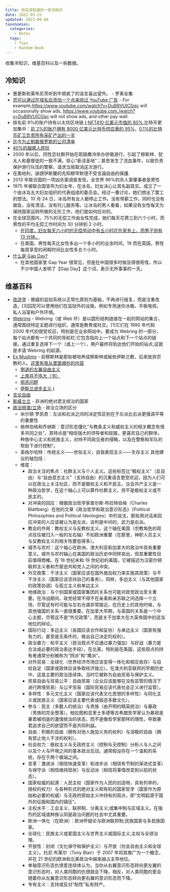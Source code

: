 ```yaml
---
title: 你应该知道的一些冷知识
date: 2022-03-25
updated: 2023-06-04
taxonomies:
  categories:
    - Notes
  tags:
    - Tips
    - Random Book
---
```


收集冷知识，维基百科以及一些数据。

<!-- more -->

## 冷知识

- 惠更斯和莱布尼茨听到牛顿疯了的谣言喜出望外。 - 罗素全集
- [您可以通过在域名后添加一个点来绕过 YouTube 广告](https://old.reddit.com/r/webdev/comments/gzr3cq/fyi_you_can_bypass_youtube_ads_by_adding_a_dot/) -
  For example,<https://www.youtube.com/watch?v=DuB8VUICGqc> will occasionally
  show ads, <https://www.youtube.com./watch?v=DuB8VUICGqc> will not show ads,
  and other pay wall.
- 排名前
  9%的账户持有以太坊区块链上[NFT410 亿美元市值的 80%](https://www.ft.com/content/e95f5ac2-0476-41f4-abd4-8a99faa7737d?utm_campaign=etb&utm_medium=newsletter&utm_source=morning_brew),比特币更加集中：[前 2%的账户拥有 8000 亿美元比特币供应量的 95%](https://bitinfocharts.com/top-100-richest-bitcoin-addresses.html)，[0.1%的比特币矿工负责所有采矿产出的一半](https://www-techspot-com.cdn.ampproject.org/c/s/www.techspot.com/amp/news/91937-bitcoin-largely-controlled-small-group-investors-miners-study.html)
- [迄今为止制裁俄罗斯的公司清单](https://correctiv.org/en/latest-stories/2022/03/01/sanctions-tracker-live-monitoring-of-all-sanctions-against-russia/)
- [40%的越南人姓阮](https://en.wikipedia.org/wiki/Nguyen)
- 2000
  年以后，同性恋社群开始在耶路撒冷举办骄傲游行，引起了穆斯林、犹太人和基督徒的一致不满，担心“亵渎圣地”；甚至发生了流血事件，以致负责保护游行队伍的警察，请求当局取消这次游行。
- 在奧地利，誹謗伊斯蘭的先知穆罕默德不受言論自由的保護.
- 2013 年联合国的一项凶杀案调查发现，全世界 96%的杀人案肇事者是男性
- 1975 年被联合国宣布为妇女年，在冰岛，妇女决心让其名副其实。成立了一个由冰岛五大妇女组织的代表组成的委员会。经过一番讨论，她们想出了罢工的想法。10 月
  24
  日，冰岛所有女人都停止工作。没有带薪工作，同时也没有做饭，没有清洁，没有托儿服务等。让冰岛的男人看看，如果没有女性每天为保持国家运转所做的无形工作，他们是如何应对的。
- 在全球范围内，75%的无偿工作由女性完成，她们每天花费三到六个小时，而男性的平均无偿工作时间为 30 分钟到 2 小时。
  - [在印度，妇女每天六小时的无偿劳动中有五小时花在家务上，而男子则有 13 分钟。](http://www.oecd.org/dev/development-gender/Unpaid_care_work.pdf)
  - 在美国，男性每天比女性多出一个多小时的业余时间，19 而在英国，男性每周享受的闲暇时间比女性多五个小时。
- [什么是 Gap Day?](https://www.reddit.com/r/real_China_irl/comments/13zsnxr/%E7%9F%A5%E5%8F%8B%E9%94%90%E8%AF%84gap_day/)
  - 在其他国家里 Gap Year 很常见，但是在中国很多时候显得很奇怪，所以不少中国人发明了【Gap Day】这个词，表示无所事事的一天。

## 维基百科

- [改造学](<https://en.wikipedia.org/wiki/Rehabilitation_(penology)>) -
  挪威的监狱系统以正常化原则为基础，不再进行报复，而是注重改造。[3]囚犯可以使用他们在监狱外的设施，例如专用迷你冰箱，平板电视，私人浴室和户外环境。
- [Webring](https://en.wikipedia.org/wiki/Webring) - Webring（或 Web
  环）是以圆形结构链接在一起的网站的集合，通常围绕特定主题进行组织，通常是教育或社交。[1]它们在 1990 年代和 2000
  年代初很受欢迎，特别是在业余网站中。要成为 Webring
  的一部分，每个站点都有一个共同的导航栏;它包含指向上一个站点和下一个站点的链接。通过重复选择下一个（或上一个），用户最终将到达他们开始的站点;这就是术语
  Webring 的起源。
- [Ex Muslims](https://en.wikipedia.org/wiki/Ex-Muslims) -
  前穆斯林是那些被培养成穆斯林或皈依伊斯兰教，后来放弃宗教的人。[这里有我从里面摘抄的内容](@/blog/articles/ex-muslims.md)
  - [倒退的左翼自由主义](https://en.wikipedia.org/wiki/Regressive_left)
  - [上帝并不伟大（书）](https://en.wikipedia.org/wiki/God_Is_Not_Great)
  - [邪恶问题](https://en.wikipedia.org/wiki/Problem_of_evil#cite_note-2009Meister-39)
  - [伊斯兰进步主义](https://en.wikipedia.org/wiki/Liberalism_and_progressivism_within_Islam#:~:text=Liberalism%20and%20progressivism%20within%20Islam%20involve%20professed%20Muslims%20who%20have,%2DIsl%C4%81m%20at%2Dtaqaddum%C4%AB).)
- [言论自由](https://en.wikipedia.org/wiki/Freedom_of_speech)
- [斯威士兰](https://en.wikipedia.org/wiki/Eswatini) - 非洲的绝对君主统治的国家
- [政治频谱/立场](https://en.wikipedia.org/wiki/Political_spectrum) - 政治立场的区分
  - 米尔顿·罗凯奇：左派和右派之间的决定性区别在于左派比右派更强调平等的重要性
  - 格林伯格和乔纳斯：意识形态僵化“与教条主义和威权主义的相关概念有很多共同之处”，其特点是“相信强大的领导者和屈服，更喜欢自己的群体，种族中心主义和民族主义，对持不同政见者的侵略，以及在警察和军队的帮助下进行控制”。
  - 英格尔哈特：传统主义——世俗主义，自我表现主义——生存主义 其他建议的轴包括：
  - 维度：
    - 政治关注的焦点：社群主义与个人主义。这些标签比“极权主义”（反自由）与“自由意志主义”（支持自由）的沉重语言更受欢迎，因为人们可以在政治上关注社区，而不是极权主义和不民主。议会共产主义是一种政治哲学，在这个轴心上可以算作社群主义，但不是极权主义或不民主的。
    - 对冲突的回应：根据政治哲学家查尔斯·布拉特伯格（Charles Blattberg）在他的文章《政治哲学和政治意识形态》（Political
      Philosophies and Political
      Ideologies）中的说法，那些用对话来回应冲突的人应该被认为是左派，谈判是中间的，武力是右派。
    - 教会的作用：教权主义与反教权主义。这个轴在美国（宗教角色的观点往往被归入一般的左右轴）不如欧洲重要（在那里，神职人员主义与反教权主义的相关性要低得多）。
    - 城市与农村：这个轴心在欧洲，澳大利亚和加拿大的政治中具有重要意义。城市与农村轴心在美国的政治历史中同样突出，但其重要性目前值得商榷。在 18
      世纪末和 19 世纪初的美国，它被描述为汉密尔顿联邦主义者和杰斐逊共和党人之间的冲突。
    - 外交政策：干涉主义（国家应该在国外施加权力来实施其政策）与不干涉主义（国家应该坚持自己的事务）。同样，多边主义（与其他国家的政策协调）与孤立主义和单边主义
    - 地缘政治：与个别国家或国家集团的关系也可能对政党政治至关重要。在冷战期间，政党经常不得不在亲美和亲苏联之间选择一个立场，尽管这有时可能与左右光谱非常接近。在历史上的其他时候，与其他强国的关系一直很重要。在加拿大早期，与英国的关系是一个中心主题，尽管这不是“外交政策”，而是关于加拿大在大英帝国中的适当地位的辩论。
    - 国际行动：多边主义（各国应该合作和妥协）与单边主义（国家有强有力的，甚至是无条件的，做出自己决定的权利）。
    - 政治暴力：和平主义（政治观点不应通过暴力强加）与好战（暴力是合法或必要的政治表达手段）。在北美，特别是在美国，这些观点的持有者通常分别被称为“鸽派”和“鹰派”。
    - 对外贸易：全球化（世界经济市场应该变得一体化和相互依存）与自给自足（国家或政体应该争取经济独立）。在澳大利亚联邦的早期历史中，这是主要的政治连续体。当时它被称为自由贸易与保护主义。
    - 贸易自由与贸易公平：自由贸易（企业应该能够在没有监管的情况下进行跨境贸易）与公平贸易（国际贸易应该代表社会正义进行监管）。
    - 多样性：多元文化主义（国家应该代表文化思想的多样性）与同化主义或民族主义（国家应该主要代表或锻造多数文化）。
    - 参与：民主（多数人的统治）与贵族（由开明的精英统治）与暴政（贵族的完全堕落）。柏拉图和亚里士多德等古希腊哲学家认为暴政是暴君被彻底的激情统治的状态，而不是像哲学家那样的理性，导致暴君追求自己的欲望而不是共同利益。
    - 自由：积极的自由（拥有对他人施加义务的权利）与消极的自由（拥有禁止他人干涉的权利）。
    - 社会权力：极权主义与无政府主义（控制与无控制）分析人与人之间以及个人与环境之间的基本政治互动。通常假设存在一个温和的系统，存在于两个极端之间。
    - 变革：激进派（相信快速变革）和进步派（相信有节制的渐进式变革）与保守派（相信维持现状）与反动派（相信将事情改变到以前的状态）。
    - 国家权威的起源：人民主权（国家作为人民的创造物，具有列举的，授权的权力）与各种形式的绝对主义和有机的国家哲学（国家作为原始和必要的权威）与无政府原始主义中持有的观点，即“文明起源于国外的征服和国内的镇压”。
    - 主权水平：工会主义、联邦制、分离主义;或集中制与区域主义。在强烈的区域或种族认同是政治问题的社会中尤其重要。
    - 欧洲一体化（在欧洲）：欧洲怀疑论与欧洲联邦制;民族国家与多民族国家。
    - 全球化：民族主义或爱国主义与世界主义或国际主义;主权与全球治理。
    - 开放性：封闭（文化保守和保护主义）与开放（社会自由主义和全球主义）。托尼·布莱尔（Tony Blair）于 2007 年将其推广为一个概念，并在
      21 世纪的欧洲和北美政治中越来越占主导地位。
    - 单轴意识形态仇恨爱连续体认为，当你从右翼意识形态转向更左翼的意识形态时，对人类同胞的仇恨就会下降，相反，对人类同胞的爱会随着你从左翼意识形态转向更右翼的意识形态而下降。
    - 专有主义：支持或反对“粘性”私有财产。
